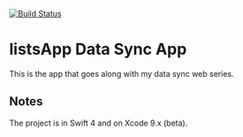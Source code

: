 [![Build Status](https://travis-ci.org/rwgrier/listsApp.png)](https://travis-ci.org/rwgrier/listsApp)

# listsApp Data Sync App

This is the app that goes along with my data sync web series. 

## Notes

The project is in Swift 4 and on Xcode 9.x (beta).


